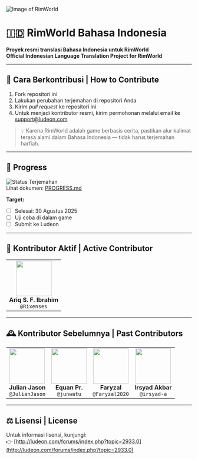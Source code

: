 ![Image of RimWorld](http://rimworldwiki.com/images/thumb/8/8c/Rimworldlogo.png/600px-Rimworldlogo.png)

# 🇮🇩 RimWorld Bahasa Indonesia  
**Proyek resmi translasi Bahasa Indonesia untuk RimWorld**  
**Official Indonesian Language Translation Project for RimWorld**

---

## 📝 Cara Berkontribusi | How to Contribute  
1. Fork repositori ini  
2. Lakukan perubahan terjemahan di repositori Anda  
3. Kirim *pull request* ke repositori ini  
4. Untuk menjadi kontributor resmi, kirim permohonan melalui email ke [support@ludeon.com](mailto:support@ludeon.com)

> 💡 Karena RimWorld adalah game berbasis cerita, pastikan alur kalimat terasa alami dalam Bahasa Indonesia — tidak harus terjemahan harfiah.

---

## 📌 Progress
![Status Terjemahan](https://img.shields.io/badge/terjemahan-60%25-yellow)  
Lihat dokumen: [PROGRESS.md](PROGRESS.md)

**Target:**
- [ ] Selesai: 30 Agustus 2025  
- [ ] Uji coba di dalam game  
- [ ] Submit ke Ludeon

---

## 👥 Kontributor Aktif | Active Contributor

<table>
  <tr>
    <td align="center">
      <img src="https://avatars.githubusercontent.com/u/34961766?v=4" height="96"/><br/>
      <b>Ariq S. F. Ibrahim</b><br/>
      <code>@Rixenses</code>
    </td>
  </tr>
</table>

---

## 🕰️ Kontributor Sebelumnya | Past Contributors

<table>
  <tr>
    <td align="center">
      <img src="https://avatars.githubusercontent.com/u/10151729?v=4" height="96"/><br/>
      <b>Julian Jason</b><br/>
      <code>@JulianJason</code>
    </td>
    <td align="center">
      <img src="https://avatars.githubusercontent.com/u/948279?v=4" height="96"/><br/>
      <b>Equan Pr.</b><br/>
      <code>@junwatu</code>
    </td>
    <td align="center">
      <img src="https://avatars.githubusercontent.com/u/8612170?v=4" height="96"/><br/>
      <b>Faryzal</b><br/>
      <code>@Faryzal2020</code>
    </td>
    <td align="center">
      <img src="https://avatars.githubusercontent.com/u/174414578?v=4" height="96"/><br/>
      <b>Irsyad Akbar</b><br/>
      <code>@irsyad-a</code>
    </td>
  </tr>
</table>

---

## ⚖️ Lisensi | License  
Untuk informasi lisensi, kunjungi:  
👉 [http://ludeon.com/forums/index.php?topic=2933.0](http://ludeon.com/forums/index.php?topic=2933.0)
